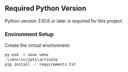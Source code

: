 ## Required Python Version

Python version 3.10.6 or later is required for this project.

### Environment Setup

Create the virtual environment:

```bash
py.exe -m venv venv
.\venv\Scripts\activate
pip install -r requirements.txt
```

